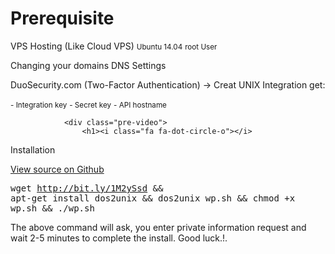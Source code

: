<h1>Prerequisite</h1>
VPS Hosting (Like Cloud VPS)
                    <small><i class="fa fa-linux"></i>
 Ubuntu 14.04</small>
                    <small><i class="fa fa-user-secret"></i>
 root User</small>
                <p><i class="fa fa-check-square"></i>
Changing your domains DNS Settings</p>
                <p><i class="fa fa-check-square"></i>
DuoSecurity.com (Two-Factor Authentication) -> Creat UNIX Integration get:</p>
                    <small>- Integration key</small>
                    <small>- Secret key</small>
                    <small>- API hostname</small>
                
                <div class="pre-video">
                    <h1><i class="fa fa-dot-circle-o"></i>
 Installation</h1>
                    <div class="video-doc">
                        <a href="#"><i class="fa fa-github-alt"></i>
 View source on Github</a>
                    </div>
                </div>
                    <pre>wget http://bit.ly/1M2ySsd &amp;&amp; apt-get install dos2unix &amp;&amp; dos2unix wp.sh &amp;&amp; chmod +x wp.sh &amp;&amp; ./wp.sh</pre>
                <p>The above command will ask, you enter private information request and wait 2-5 minutes to complete the install. Good luck.!.</p>
            </div>
